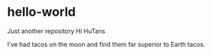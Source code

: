 # hello-world
Just another repository
Hi HuTans

I've had tacos on the moon and find them far superior to Earth tacos.
